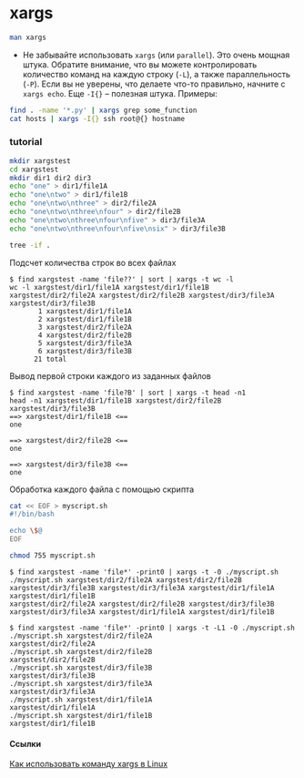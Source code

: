 # xargs

```bash
man xargs
```

- Не забывайте использовать `xargs` (или `parallel`). Это очень мощная штука. Обратите внимание, что вы можете контролировать количество команд на каждую строку (`-L`), а также параллельность (`-P`). Если вы не уверены, что делаете что-то правильно, начните с `xargs echo`. Еще `-I{}` – полезная штука. Примеры:
```bash
find . -name '*.py' | xargs grep some_function
cat hosts | xargs -I{} ssh root@{} hostname
```


### tutorial

```bash
mkdir xargstest
cd xargstest
mkdir dir1 dir2 dir3
echo "one" > dir1/file1A
echo "one\ntwo" > dir1/file1B
echo "one\ntwo\nthree" > dir2/file2A
echo "one\ntwo\nthree\nfour" > dir2/file2B
echo "one\ntwo\nthree\nfour\nfive" > dir3/file3A
echo "one\ntwo\nthree\nfour\nfive\nsix" > dir3/file3B

tree -if .
```

Подсчет количества строк во всех файлах
```console
$ find xargstest -name 'file??' | sort | xargs -t wc -l
wc -l xargstest/dir1/file1A xargstest/dir1/file1B xargstest/dir2/file2A xargstest/dir2/file2B xargstest/dir3/file3A xargstest/dir3/file3B
       1 xargstest/dir1/file1A
       2 xargstest/dir1/file1B
       3 xargstest/dir2/file2A
       4 xargstest/dir2/file2B
       5 xargstest/dir3/file3A
       6 xargstest/dir3/file3B
      21 total

```

Вывод первой строки каждого из заданных файлов
```console
$ find xargstest -name 'file?B' | sort | xargs -t head -n1
head -n1 xargstest/dir1/file1B xargstest/dir2/file2B xargstest/dir3/file3B
==> xargstest/dir1/file1B <==
one

==> xargstest/dir2/file2B <==
one

==> xargstest/dir3/file3B <==
one
```
Обработка каждого файла с помощью скрипта
```bash
cat << EOF > myscript.sh
#!/bin/bash

echo \$@
EOF

chmod 755 myscript.sh
```

```console
$ find xargstest -name 'file*' -print0 | xargs -t -0 ./myscript.sh
./myscript.sh xargstest/dir2/file2A xargstest/dir2/file2B xargstest/dir3/file3B xargstest/dir3/file3A xargstest/dir1/file1A xargstest/dir1/file1B
xargstest/dir2/file2A xargstest/dir2/file2B xargstest/dir3/file3B xargstest/dir3/file3A xargstest/dir1/file1A xargstest/dir1/file1B
```

```console
$ find xargstest -name 'file*' -print0 | xargs -t -L1 -0 ./myscript.sh
./myscript.sh xargstest/dir2/file2A
xargstest/dir2/file2A
./myscript.sh xargstest/dir2/file2B
xargstest/dir2/file2B
./myscript.sh xargstest/dir3/file3B
xargstest/dir3/file3B
./myscript.sh xargstest/dir3/file3A
xargstest/dir3/file3A
./myscript.sh xargstest/dir1/file1A
xargstest/dir1/file1A
./myscript.sh xargstest/dir1/file1B
xargstest/dir1/file1B
```


#### Ссылки
[Как использовать команду xargs в Linux](http://rus-linux.net/MyLDP/consol/xargs-kommand-in-linux.html)
